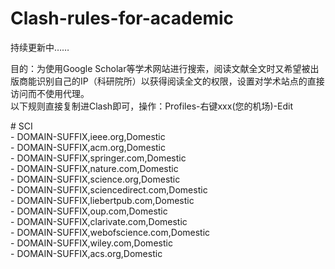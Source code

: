 # Clash-rules-for-academic

持续更新中……<br>

目的：为使用Google Scholar等学术网站进行搜索，阅读文献全文时又希望被出版商能识别自己的IP（科研院所）以获得阅读全文的权限，设置对学术站点的直接访问而不使用代理。<br>
以下规则直接复制进Clash即可，操作：Profiles-右键xxx(您的机场)-Edit<br>

\# SCI<br>
\- DOMAIN-SUFFIX,ieee.org,Domestic<br>
\- DOMAIN-SUFFIX,acm.org,Domestic<br>
\- DOMAIN-SUFFIX,springer.com,Domestic<br>
\- DOMAIN-SUFFIX,nature.com,Domestic<br>
\- DOMAIN-SUFFIX,science.org,Domestic<br>
\- DOMAIN-SUFFIX,sciencedirect.com,Domestic<br>
\- DOMAIN-SUFFIX,liebertpub.com,Domestic<br>
\- DOMAIN-SUFFIX,oup.com,Domestic<br>
\- DOMAIN-SUFFIX,clarivate.com,Domestic<br>
\- DOMAIN-SUFFIX,webofscience.com,Domestic<br>
\- DOMAIN-SUFFIX,wiley.com,Domestic<br>
\- DOMAIN-SUFFIX,acs.org,Domestic<br>
